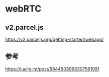 # webRTC

## v2.parcel.js

https://v2.parceljs.org/getting-started/webapp/

## 参考

https://juejin.im/post/6844903993307561991

